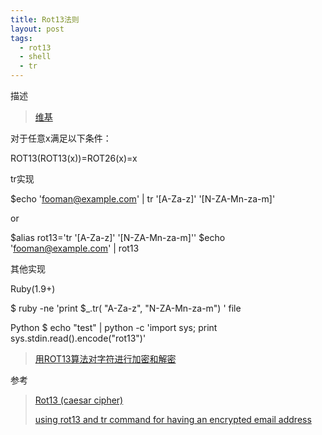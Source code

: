```yaml
---
title: Rot13法则
layout: post
tags:
  - rot13
  - shell
  - tr
---
```


描述

>
>[维基](http://zh.wikipedia.org/zh-cn/ROT13)

对于任意x满足以下条件：
>
  ROT13(ROT13(x))=ROT26(x)=x

tr实现
>
  $echo 'fooman@example.com' | tr '[A-Za-z]' '[N-ZA-Mn-za-m]'

or
>
  $alias rot13='tr '[A-Za-z]' '[N-ZA-Mn-za-m]''
  $echo 'fooman@example.com' | rot13
>

其他实现
>
  Ruby(1.9+)

  $ ruby -ne 'print $_.tr( "A-Za-z", "N-ZA-Mn-za-m") ' file

  Python
  $ echo "test" | python -c 'import sys; print sys.stdin.read().encode("rot13")'


>[用ROT13算法对字符进行加密和解密](http://www.verydemo.com/demo_c128_i76698.html)

参考

>[Rot13 (caesar cipher)](http://www.dreamincode.net/forums/topic/80393-rot13-caesar-cipher/)
>
>[using rot13 and tr command for having an encrypted email address](http://stackoverflow.com/questions/5442436/using-rot13-and-tr-command-for-having-an-encrypted-email-address)